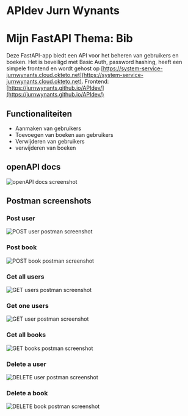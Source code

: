 # APIdev Jurn Wynants
# Mijn FastAPI Thema: Bib

Deze FastAPI-app biedt een API voor het beheren van gebruikers en boeken. Het is beveiligd met Basic Auth, password hashing, heeft een simpele frontend en wordt gehost op [https://system-service-jurnwynants.cloud.okteto.net](https://system-service-jurnwynants.cloud.okteto.net). Frontend: [https://jurnwynants.github.io/APIdev/](https://jurnwynants.github.io/APIdev/)



## Functionaliteiten
- Aanmaken van gebruikers
- Toevoegen van boeken aan gebruikers
- Verwijderen van gebruikers
- verwijderen van boeken

## openAPI docs

![openAPI docs screenshot](/assets/images/OpenAPI.png)

## Postman screenshots

### Post user
![POST user postman screenshot](/assets/images/postUser.png)
### Post book
![POST book postman screenshot](/assets/images/postBook.png)
### Get all users
![GET users postman screenshot](/assets/images/getUsers.png)
### Get one users
![GET user postman screenshot](/assets/images/getUser.png)
### Get all books
![GET books postman screenshot](/assets/images/getBooks.png)
### Delete a user
![DELETE user postman screenshot](/assets/images/deleteUser.png)
### Delete a book
![DELETE book postman screenshot](/assets/images/deleteBook.png)